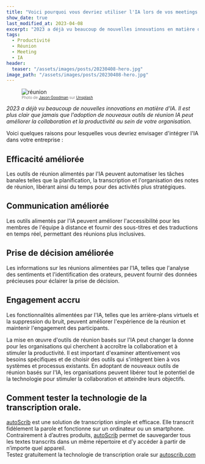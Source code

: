```yaml
---
title: "Voici pourquoi vous devriez utiliser l'IA lors de vos meetings."
show_date: true
last_modified_at: 2023-04-08
excerpt: "2023 a déjà vu beaucoup de nouvelles innovations en matière d'IA. Il est plus clair que jamais que l'adoption de nouveaux outils de réunion IA peut améliorer la collaboration et la productivité au sein de votre organisation."
tags:
  - Productivité
  - Réunion
  - Meeting
  - IA
header:
  teaser: "/assets/images/posts/20230408-hero.jpg"
image_path: "/assets/images/posts/20230408-hero.jpg"
---
```


<figure>
<img src="{{ site.url }}{{ site.baseurl }}/assets/images/posts/20230408-hero.jpg" alt="réunion" class="full" loading="lazy">
<figcaption style="color:grey; font-size:10px;">Photo de <a href="https://unsplash.com/@jasongoodman_youxventures">Jason Goodman</a> sur <a href="https://unsplash.com">Unsplash</a>
  </figcaption>
</figure>

_2023 a déjà vu beaucoup de nouvelles innovations en matière d'IA. Il est plus clair que jamais que l'adoption de nouveaux outils de réunion IA peut améliorer la collaboration et la productivité au sein de votre organisation._

Voici quelques raisons pour lesquelles vous devriez envisager d'intégrer l'IA dans votre entreprise :

## Efficacité améliorée
Les outils de réunion alimentés par l'IA peuvent automatiser les tâches banales telles que la planification, la transcription et l'organisation des notes de réunion, libérant ainsi du temps pour des activités plus stratégiques.

## Communication améliorée
Les outils alimentés par l'IA peuvent améliorer l'accessibilité pour les membres de l'équipe à distance et fournir des sous-titres et des traductions en temps réel, permettant des réunions plus inclusives.

## Prise de décision améliorée
Les informations sur les réunions alimentées par l'IA, telles que l'analyse des sentiments et l'identification des orateurs, peuvent fournir des données précieuses pour éclairer la prise de décision.

## Engagement accru
Les fonctionnalités alimentées par l'IA, telles que les arrière-plans virtuels et la suppression du bruit, peuvent améliorer l'expérience de la réunion et maintenir l'engagement des participants.

La mise en œuvre d'outils de réunion basés sur l'IA peut changer la donne pour les organisations qui cherchent à accroître la collaboration et à stimuler la productivité. Il est important d'examiner attentivement vos besoins spécifiques et de choisir des outils qui s'intègrent bien à vos systèmes et processus existants. En adoptant de nouveaux outils de réunion basés sur l'IA, les organisations peuvent libérer tout le potentiel de la technologie pour stimuler la collaboration et atteindre leurs objectifs. 

## Comment tester la technologie de la transcription orale.
[autoScrib](https://autoscrib.com/) est une solution de transcription simple et efficace. Elle transcrit fidèlement la parole et fonctionne sur un ordinateur ou un smartphone. Contrairement à d’autres produits, [autoScrib](https://autoscrib.com/) permet de sauvegarder tous les textes transcrits dans un même répertoire et d’y accéder à partir de n’importe quel appareil.  
Testez gratuitement la technologie de transcription orale sur [autoscrib.com](https://autoscrib.com/)
